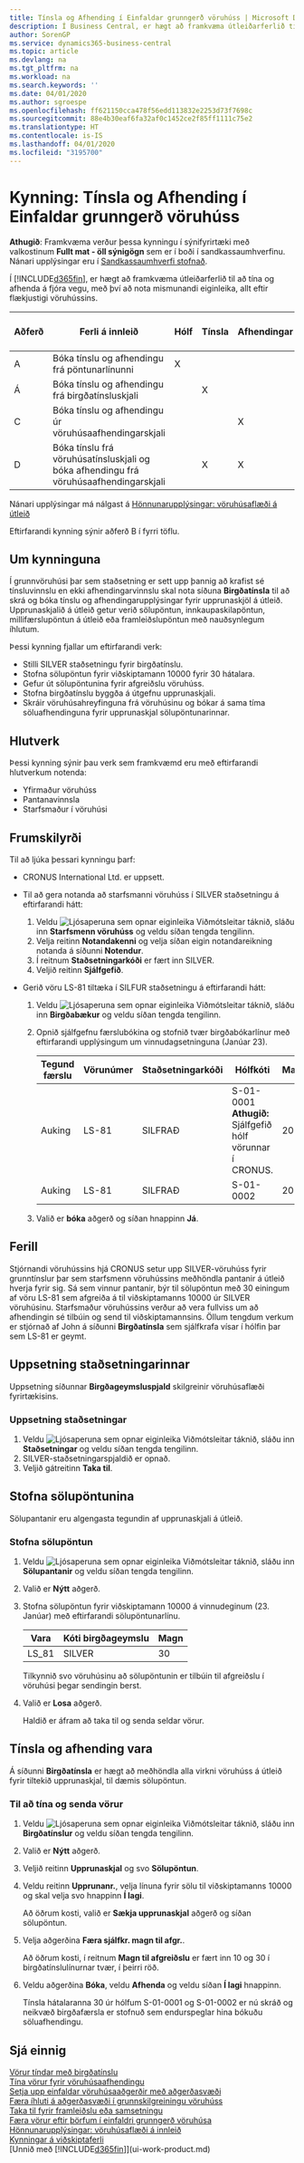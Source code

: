 ```yaml
---
title: Tínsla og Afhending í Einfaldar grunngerð vöruhúss | Microsoft Docs
description: Í Business Central, er hægt að framkvæma útleiðarferlið til að tína og afhenda á fjóra vegu, með því að nota mismunandi eiginleika, allt eftir flækjustigi vöruhússins.
author: SorenGP
ms.service: dynamics365-business-central
ms.topic: article
ms.devlang: na
ms.tgt_pltfrm: na
ms.workload: na
ms.search.keywords: ''
ms.date: 04/01/2020
ms.author: sgroespe
ms.openlocfilehash: ff621150cca478f56edd113832e2253d73f7698c
ms.sourcegitcommit: 88e4b30eaf6fa32af0c1452ce2f85ff1111c75e2
ms.translationtype: HT
ms.contentlocale: is-IS
ms.lasthandoff: 04/01/2020
ms.locfileid: "3195700"
---
```

# <a name="walkthrough-picking-and-shipping-in-basic-warehouse-configurations"></a>Kynning: Tínsla og Afhending í Einfaldar grunngerð vöruhúss

**Athugið**: Framkvæma verður þessa kynningu í sýnifyrirtæki með valkostinum **Fullt mat - öll sýnigögn** sem er í boði í sandkassaumhverfinu. Nánari upplýsingar eru í [Sandkassaumhverfi stofnað](across-how-create-sandbox-environment.md).

Í [!INCLUDE[d365fin](includes/d365fin_md.md)], er hægt að framkvæma útleiðarferlið til að tína og afhenda á fjóra vegu, með því að nota mismunandi eiginleika, allt eftir flækjustigi vöruhússins.  

|Aðferð|Ferli á innleið|Hólf|Tínsla|Afhendingar|Flækjustig (Sjá [Hönnunarupplýsingar: uppsetning vöruhúss](design-details-warehouse-setup.md))|  
|------------|---------------------|----------|-----------|---------------|--------------------------------------------------------------------------------------------------------------------|  
|A|Bóka tínslu og afhendingu frá pöntunarlínunni|X|||2|  
|Á|Bóka tínslu og afhendingu frá birgðatínsluskjali||X||3|  
|C|Bóka tínslu og afhendingu úr vöruhúsaafhendingarskjali|||X|4/5/6|  
|D|Bóka tínslu frá vöruhúsatínsluskjali og bóka afhendingu frá vöruhúsaafhendingarskjali||X|X|4/5/6|  

Nánari upplýsingar má nálgast á [Hönnunarupplýsingar: vöruhúsaflæði á útleið](design-details-outbound-warehouse-flow.md)  

Eftirfarandi kynning sýnir aðferð B í fyrri töflu.  

## <a name="about-this-walkthrough"></a>Um kynninguna  
Í grunnvöruhúsi þar sem staðsetning er sett upp þannig að krafist sé tínsluvinnslu en ekki afhendingarvinnslu skal nota síðuna **Birgðatínsla** til að skrá og bóka tínslu og afhendingarupplýsingar fyrir upprunaskjöl á útleið. Upprunaskjalið á útleið getur verið sölupöntun, innkaupaskilapöntun, millifærslupöntun á útleið eða framleiðslupöntun með nauðsynlegum íhlutum.  

Þessi kynning fjallar um eftirfarandi verk:  

-   Stilli SILVER staðsetningu fyrir birgðatínslu.  
-   Stofna sölupöntun fyrir viðskiptamann 10000 fyrir 30 hátalara.  
-   Gefur út sölupöntunina fyrir afgreiðslu vöruhúss.  
-   Stofna birgðatínslu byggða á útgefnu upprunaskjali.  
-   Skráir vöruhúsahreyfinguna frá vöruhúsinu og bókar á sama tíma söluafhendinguna fyrir upprunaskjal sölupöntunarinnar.  

## <a name="roles"></a>Hlutverk  
Þessi kynning sýnir þau verk sem framkvæmd eru með eftirfarandi hlutverkum notenda:  

-   Yfirmaður vöruhúss  
-   Pantanavinnsla  
-   Starfsmaður í vöruhúsi  

## <a name="prerequisites"></a>Frumskilyrði  
Til að ljúka þessari kynningu þarf:  

-   CRONUS International Ltd. er uppsett.  
-   Til að gera notanda að starfsmanni vöruhúss í SILVER staðsetningu á eftirfarandi hátt:  

    1.  Veldu ![Ljósaperuna sem opnar eiginleika Viðmótsleitar](media/ui-search/search_small.png "Segðu mér hvað þú vilt gera") táknið, sláðu inn **Starfsmenn vöruhúss** og veldu síðan tengda tengilinn.  
    2.  Velja reitinn **Notandakenni** og velja síðan eigin notandareikning notanda á síðunni **Notendur**.  
    3.  Í reitnum **Staðsetningarkóði** er fært inn SILVER.  
    4.  Veljið reitinn **Sjálfgefið**.  

-   Gerið vöru LS-81 tiltæka í SILFUR staðsetningu á eftirfarandi hátt:  

    1.  Veldu ![Ljósaperuna sem opnar eiginleika Viðmótsleitar](media/ui-search/search_small.png "Segðu mér hvað þú vilt gera") táknið, sláðu inn **Birgðabækur** og veldu síðan tengda tengilinn.  
    2.  Opnið sjálfgefnu færslubókina og stofnið tvær birgðabókarlínur með eftirfarandi upplýsingum um vinnudagsetninguna (Janúar 23).  

        |Tegund færslu|Vörunúmer|Staðsetningarkóði|Hólfkóti|Magn|  
        |----------------|-----------------|-------------------|--------------|--------------|  
        |Auking|LS-81|SILFRAÐ|S-01-0001 **Athugið:** Sjálfgefið hólf vörunnar í CRONUS.|20|  
        |Auking|LS-81|SILFRAÐ|S-01-0002|20|  

    3.  Valið er **bóka** aðgerð og síðan hnappinn **Já**.  

## <a name="story"></a>Ferill  
Stjórnandi vöruhússins hjá CRONUS setur upp SILVER-vöruhúss fyrir grunntínslur þar sem starfsmenn vöruhússins meðhöndla pantanir á útleið hverja fyrir sig. Sá sem vinnur pantanir, býr til sölupöntun með 30 einingum af vöru LS-81 sem afgreiða á til viðskiptamanns 10000 úr SILVER vöruhúsinu. Starfsmaður vöruhússins verður að vera fullviss um að afhendingin sé tilbúin og send til viðskiptamannsins. Öllum tengdum verkum er stjórnað af John á síðunni **Birgðatínsla** sem sjálfkrafa vísar í hólfin þar sem LS-81 er geymt.  

## <a name="setting-up-the-location"></a>Uppsetning staðsetningarinnar  
Uppsetning síðunnar **Birgðageymsluspjald** skilgreinir vöruhúsaflæði fyrirtækisins.  

### <a name="to-set-up-the-location"></a>Uppsetning staðsetningar  
1.  Veldu ![Ljósaperuna sem opnar eiginleika Viðmótsleitar](media/ui-search/search_small.png "Segðu mér hvað þú vilt gera") táknið, sláðu inn **Staðsetningar** og veldu síðan tengda tengilinn.  
2.  SILVER-staðsetningarspjaldið er opnað.  
3.  Veljið gátreitinn **Taka til**.  

## <a name="creating-the-sales-order"></a>Stofna sölupöntunina  
Sölupantanir eru algengasta tegundin af upprunaskjali á útleið.  

### <a name="to-create-the-sales-order"></a>Stofna sölupöntun  
1.  Veldu ![Ljósaperuna sem opnar eiginleika Viðmótsleitar](media/ui-search/search_small.png "Segðu mér hvað þú vilt gera") táknið, sláðu inn **Sölupantanir** og veldu síðan tengda tengilinn.  
2.  Valið er **Nýtt** aðgerð.  
3.  Stofna sölupöntun fyrir viðskiptamann 10000 á vinnudeginum (23. Janúar) með eftirfarandi sölupöntunarlínu.  

    |Vara|Kóti birgðageymslu |Magn|  
    |----------|-------------------|--------------|  
    |LS_81|SILVER|30|  

     Tilkynnið svo vöruhúsinu að sölupöntunin er tilbúin til afgreiðslu í vöruhúsi þegar sendingin berst.  

4.  Valið er **Losa** aðgerð.  

    Haldið er áfram að taka til og senda seldar vörur.  

## <a name="picking-and-shipping-items"></a>Tínsla og afhending vara  
Á síðunni **Birgðatínsla** er hægt að meðhöndla alla virkni vöruhúss á útleið fyrir tiltekið upprunaskjal, til dæmis sölupöntun.  

### <a name="to-pick-and-ship-items"></a>Til að tína og senda vörur  
1.  Veldu ![Ljósaperuna sem opnar eiginleika Viðmótsleitar](media/ui-search/search_small.png "Segðu mér hvað þú vilt gera") táknið, sláðu inn **Birgðatínslur** og veldu síðan tengda tengilinn.  
2.  Valið er **Nýtt** aðgerð.  
3.  Veljið reitinn **Upprunaskjal** og svo **Sölupöntun**.  
4.  Veldu reitinn **Upprunanr.**, velja línuna fyrir sölu til viðskiptamanns 10000 og skal velja svo hnappinn **Í lagi**.  

    Að öðrum kosti, valið er **Sækja upprunaskjal** aðgerð og síðan sölupöntun.  
5.  Velja aðgerðina **Færa sjálfkr. magn til afgr.**.  

    Að öðrum kosti, í reitnum **Magn til afgreiðslu** er fært inn 10 og 30 í birgðatínslulínurnar tvær, í þeirri röð.  
6.  Veldu aðgerðina **Bóka**, veldu **Afhenda** og veldu síðan **Í lagi** hnappinn.  

    Tínsla hátalaranna 30 úr hólfum S-01-0001 og S-01-0002 er nú skráð og neikvæð birgðafærsla er stofnuð sem endurspeglar hina bókuðu söluafhendingu.  

## <a name="see-also"></a>Sjá einnig  
 [Vörur tíndar með birgðatínslu](warehouse-how-to-pick-items-with-inventory-picks.md)   
 [Tína vörur fyrir vöruhúsaafhendingu](warehouse-how-to-pick-items-for-warehouse-shipment.md)   
 [Setja upp einfaldar vöruhúsaaðgerðir með aðgerðasvæði](warehouse-how-to-set-up-basic-warehouses-with-operations-areas.md)   
 [Færa íhluti á aðgerðasvæði í grunnskilgreiningu vöruhúss](warehouse-how-to-move-components-to-an-operation-area-in-basic-warehousing.md)   
 [Taka til fyrir framleiðslu eða samsetningu](warehouse-how-to-pick-for-production.md)   
 [Færa vörur eftir þörfum í einfaldri grunngerð vöruhúsa](warehouse-how-to-move-items-ad-hoc-in-basic-warehousing.md)   
 [Hönnunarupplýsingar: vöruhúsaflæði á innleið](design-details-outbound-warehouse-flow.md)   
 [Kynningar á viðskiptaferli](walkthrough-business-process-walkthroughs.md)  
 [Unnið með [!INCLUDE[d365fin](includes/d365fin_md.md)]](ui-work-product.md)
